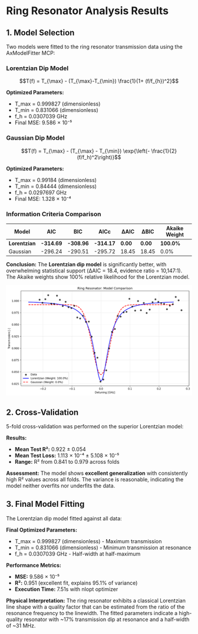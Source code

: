 # Ring Resonator Analysis Results

## 1. Model Selection

Two models were fitted to the ring resonator transmission data using the AxModelFitter MCP:

### Lorentzian Dip Model
$$T(f) = T_{\max} - (T_{\max}-T_{\min}) \frac{1}{1+ (f/f_{h})^2}$$

**Optimized Parameters:**
- T_max = 0.999827 (dimensionless)
- T_min = 0.831066 (dimensionless) 
- f_h = 0.0307039 GHz
- Final MSE: 9.586 × 10⁻⁵

### Gaussian Dip Model
$$T(f) = T_{\max} - (T_{\max} - T_{\min}) \exp{\left(- \frac{1}{2}(f/f_h)^2\right)}$$

**Optimized Parameters:**
- T_max = 0.99184 (dimensionless)
- T_min = 0.84444 (dimensionless)
- f_h = 0.0297697 GHz  
- Final MSE: 1.328 × 10⁻⁴

### Information Criteria Comparison

| Model | AIC | BIC | AICc | ΔAIC | ΔBIC | Akaike Weight |
|-------|-----|-----|------|------|------|---------------|
| **Lorentzian** | **-314.69** | **-308.96** | **-314.17** | **0.00** | **0.00** | **100.0%** |
| Gaussian | -296.24 | -290.51 | -295.72 | 18.45 | 18.45 | 0.0% |

**Conclusion:** The **Lorentzian dip model** is significantly better, with overwhelming statistical support (ΔAIC = 18.4, evidence ratio = 10,147:1). The Akaike weights show 100% relative likelihood for the Lorentzian model.

![Model Comparison](model_comparison.png)

## 2. Cross-Validation

5-fold cross-validation was performed on the superior Lorentzian model:

**Results:**
- **Mean Test R²:** 0.922 ± 0.054
- **Mean Test Loss:** 1.113 × 10⁻⁴ ± 5.108 × 10⁻⁵
- **Range:** R² from 0.841 to 0.979 across folds

**Assessment:** The model shows **excellent generalization** with consistently high R² values across all folds. The variance is reasonable, indicating the model neither overfits nor underfits the data.

## 3. Final Model Fitting

The Lorentzian dip model fitted against all data:

**Final Optimized Parameters:**
- T_max = 0.999827 (dimensionless) - Maximum transmission
- T_min = 0.831066 (dimensionless) - Minimum transmission at resonance
- f_h = 0.0307039 GHz - Half-width at half-maximum

**Performance Metrics:**
- **MSE:** 9.586 × 10⁻⁵
- **R²:** 0.951 (excellent fit, explains 95.1% of variance)
- **Execution Time:** 7.51s with nlopt optimizer

**Physical Interpretation:** The ring resonator exhibits a classical Lorentzian line shape with a quality factor that can be estimated from the ratio of the resonance frequency to the linewidth. The fitted parameters indicate a high-quality resonator with ~17% transmission dip at resonance and a half-width of ~31 MHz.